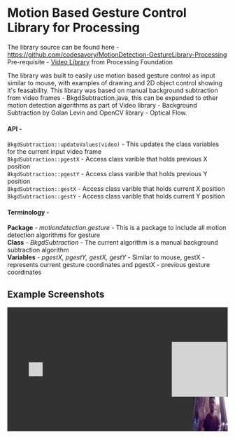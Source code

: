# Motion Based Gesture Control Library for Processing

The library source can be found here - https://github.com/codesavory/MotionDetection-GestureLibrary-Processing </br>
Pre-requisite - [Video Library](https://processing.org/reference/libraries/video/index.html) from Processing Foundation

The library was built to easily use motion based gesture control as input similar to mouse, with examples of drawing and 2D object control showing it's feasability. This library was based on manual background subtraction from video frames - BkgdSubtraction.java, this can be expanded to other motion detection algorithms as part of Video library - Background Subtraction by Golan Levin and OpenCV library - Optical Flow.

#### API - </br>
`BkgdSubtraction::updateValues(video)` - This updates the class variables for the current input video frame </br>
`BkgdSubtraction::pgestX` - Access class varible that holds previous X position </br>
`BkgdSubtraction::pgestY` - Access class varible that holds previous Y position </br>
`BkgdSubtraction::gestX` - Access class varible that holds current X position </br>
`BkgdSubtraction::gestY` -  Access class varible that holds current Y position </br>

#### Terminology - 
**Package** - *motiondetection.gesture* - This is a package to include all motion detection algorithms for gesture</br>
**Class** - *BkgdSubtraction* - The current algorithm is a manual background subtraction algorithm</br>
**Variables** - *pgestX, pgestY, gestX, gestY* - Similar to mouse, gestX - represents current gesture coordinates and pgestX - previous gesture coordinates</br>

## Example Screenshots
<img src="./Screenshots/MotionDetection-Interactive2DRec.gif">

